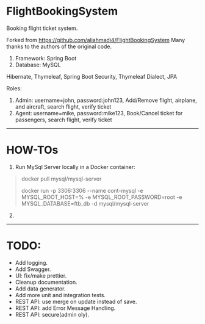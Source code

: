 # FlightBookingSystem
Booking flight ticket system.

Forked from https://github.com/aliahmadi4/FlightBookingSystem
Many thanks to the authors of the original code.

1. Framework: Spring Boot
2. Database: MySQL

Hibernate, Thymeleaf, Spring Boot Security, Thymeleaf Dialect, JPA

Roles:
1. Admin: username=john, password:john123, Add/Remove flight, airplane, and aircraft, search flight, verify ticket
2. Agent: username=mike, password:mike123, Book/Cancel ticket for passengers, search flight, verify ticket




-----------
# HOW-TOs

1. Run MySql Server locally in a Docker container:

> docker pull mysql/mysql-server
> 
> docker run -p 3306:3306  --name cont-mysql -e MYSQL_ROOT_HOST=% -e MYSQL_ROOT_PASSWORD=root -e MYSQL_DATABASE=ftb_db -d mysql/mysql-server
2. 

-----------
# TODO:
- Add logging.
- Add Swagger.
- UI: fix/make prettier.
- Cleanup documentation.
- Add data generator.
- Add more unit and integration tests.
- REST API: use merge on update instead of save.
- REST API: add Error Message Handling.
- REST API: secure(admin oly).